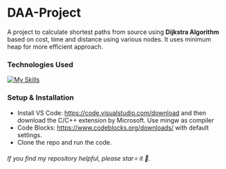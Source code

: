 # DAA-Project
A project to calculate shortest paths from source using **Dijkstra Algorithm** based on cost, time and distance using various nodes. It uses minimum heap for more efficient approach.
### Technologies Used
[![My Skills](https://skillicons.dev/icons?i=c,vscode)](https://skillicons.dev)

### Setup & Installation
* Install VS Code: https://code.visualstudio.com/download and then download the C/C++ extension by Microsoft. Use mingw as compiler
* Code Blocks: https://www.codeblocks.org/downloads/ with default settings. 
* Clone the repo  and run the code.

###### If you find my repository helpful, please star⭐ it 🌟.
